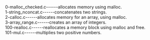 0-malloc_checked.c------allocates memory using malloc.  
1-string_nconcat.c------concatenates two strings.  
2-calloc.c------allocates memory for an array, using malloc.  
3-array_range.c------creates an array of integers.  
100-realloc.c------reallocates a memory block using malloc and free.  
101-mul.c------multiplies two positive numbers.  

